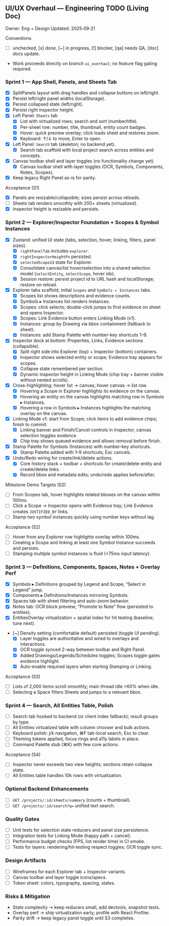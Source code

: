 ## UI/UX Overhaul — Engineering TODO (Living Doc)

Owner: Eng + Design
Updated: 2025‑09‑21

Conventions
- [ ] unchecked, [x] done, [~] in progress, [!] blocker, [qa] needs QA, [doc] docs update.
- Work proceeds directly on branch `ui_overhaul`; no feature flag gating required.

### Sprint 1 — App Shell, Panels, and Sheets Tab
- [x] SplitPanels layout with drag handles and collapse buttons on left/right.
- [x] Persist left/right panel widths (localStorage).
- [x] Persist collapsed state (left/right).
- [x] Persist right inspector height.
- [x] Left Panel: `Sheets` tab
  - [x] List with virtualized rows; search and sort (number/title).
  - [x] Per-sheet row: number, title, thumbnail, entity count badges.
  - [x] Hover: quick preview overlay; click loads sheet and restores zoom.
  - [x] Keyboard: ↑/↓ to move, Enter to open.
- [x] Left Panel: `Search` tab (skeleton; no backend yet).
  - [x] Search tab scaffold with local project search across entities and concepts.
- [x] Canvas toolbar shell and layer toggles (no functionality change yet).
  - [x] Canvas toolbar shell with layer toggles (OCR, Symbols, Components, Notes, Scopes).
- [x] Keep legacy Right Panel as-is for parity.

Acceptance (S1)
- [x] Panels are resizable/collapsible; sizes persist across reloads.
- [ ] Sheets tab renders smoothly with 200+ sheets (virtualized).
 - [x] Inspector height is resizable and persists.

### Sprint 2 — Explorer/Inspector Foundation + Scopes & Symbol Instances
- [x] Zustand: unified UI state (tabs, selection, hover, linking, filters, panel sizes).
  - [x] `rightPanelTab` includes `explorer`.
  - [x] `rightInspectorHeightPx` persisted.
  - [x] `selectedScopeId` state for Explorer.
  - [x] Consolidate canvas/list hover/selection into a shared selection model (`selectEntity`, `selectScope`, hover ids).
  - [x] Session restore: persist project id to URL hash and localStorage; restore on reload.
- [x] Explorer tabs scaffold; initial `Scopes` and `Symbols ▸ Instances` tabs.
  - [x] Scopes list shows descriptions and evidence counts.
  - [x] Symbols ▸ Instances list renders instances.
  - [x] Scopes: click selects; double-click jumps to first evidence on sheet and opens Inspector.
  - [x] Scopes: Link Evidence button enters Linking Mode (v1).
  - [x] Instances: group by Drawing via bbox containment (fallback to sheet).
  - [x] Instances: add Stamp Palette with number-key shortcuts 1–9.
- [x] Inspector dock at bottom: Properties, Links, Evidence sections (collapsible).
  - [x] Split right side into Explorer (top) + Inspector (bottom) containers.
  - [x] Inspector shows selected entity or scope; Evidence tray appears for scopes.
  - [x] Collapse state remembered per section.
  - [x] Dynamic inspector height in Linking Mode (chip tray + banner visible without nested scrolls).
- [x] Cross-highlighting: hover list → canvas; hover canvas → list row.
  - [x] Hovering a Scope in Explorer highlights its evidence on the canvas.
  - [x] Hovering an entity on the canvas highlights matching row in Symbols ▸ Instances.
  - [x] Hovering a row in Symbols ▸ Instances highlights the matching overlay on the canvas.
- [x] Linking Mode v1: start from Scope; click items to add evidence chips; finish to commit.
  - [x] Linking banner and Finish/Cancel controls in Inspector; canvas selection toggles evidence.
  - [x] Chip tray shows queued evidence and allows removal before finish.
- [x] Stamp Palette for Symbols (Instances) with number-key shortcuts.
  - [x] Stamp Palette added with 1–9 shortcuts; Esc cancels.
- [x] Undo/Redo wiring for create/link/delete actions.
  - [x] Core history stack + toolbar + shortcuts for create/delete entity and create/delete links.
  - [x] Record bbox and metadata edits; undo/redo applies before/after.

Milestone Demo Targets (S2)
- [ ] From Scopes tab, hover highlights related bboxes on the canvas within 100ms.
- [ ] Click a Scope → Inspector opens with Evidence tray; Link Evidence creates `JUSTIFIED_BY` links.
- [ ] Stamp two symbol instances quickly using number keys without lag.

Acceptance (S2)
- [ ] Hover from any Explorer row highlights overlay within 100ms.
- [ ] Creating a Scope and linking at least one Symbol Instance succeeds and persists.
- [ ] Stamping multiple symbol instances is fluid (<75ms input latency).

### Sprint 3 — Definitions, Components, Spaces, Notes + Overlay Perf
- [x] Symbols ▸ Definitions grouped by Legend and Scope; “Select in Legend” jump.
- [x] Components ▸ Definitions/Instances mirroring Symbols.
- [x] Spaces tab with sheet filtering and auto-zoom behavior.
- [x] Notes tab: OCR block preview; “Promote to Note” flow (persisted to entities).
- [x] EntitiesOverlay virtualization + spatial index for hit testing (baseline; tune next).
- [~] Density setting (comfortable default) persisted (toggle UI pending).
  - [x] Layer toggles are authoritative and wired to overlays and interactions.
  - [x] OCR toggle synced 2-way between toolbar and Right Panel.
  - [x] Added Drawings/Legends/Schedules toggles; Scopes toggle gates evidence highlight.
  - [x] Auto-enable required layers when starting Stamping or Linking.

Acceptance (S3)
- [ ] Lists of 2,000 items scroll smoothly; main thread idle >60% when idle.
- [ ] Selecting a Space filters Sheets and jumps to a relevant bbox.

### Sprint 4 — Search, All Entities Table, Polish
- [ ] Search tab hooked to backend (or client index fallback); result groups by type.
- [ ] All Entities virtualized table with column chooser and bulk actions.
- [ ] Keyboard polish: j/k navigation, ⌘F tab-local search, Esc to clear.
- [ ] Theming tokens applied, focus rings and a11y labels in place.
- [ ] Command Palette stub (⌘K) with few core actions.

Acceptance (S4)
- [ ] Inspector never exceeds two view heights; sections retain collapse state.
- [ ] All Entities table handles 10k rows with virtualization.

### Optional Backend Enhancements
- [ ] `GET /projects/:id/sheets/summary` (counts + thumbnail).
- [ ] `GET /projects/:id/search?q=` unified text search.

### Quality Gates
- [ ] Unit tests for selection state reducers and panel size persistence.
- [ ] Integration tests for Linking Mode (happy path + cancel).
- [ ] Performance budget checks (FPS, list render time) in CI smoke.
- [ ] Tests for layers: rendering/hit-testing respect toggles; OCR toggle sync.

### Design Artifacts
- [ ] Wireframes for each Explorer tab + Inspector variants.
- [ ] Canvas toolbar and layer toggle icons/specs.
- [ ] Token sheet: colors, typography, spacing, states.

### Risks & Mitigation
- State complexity → keep reducers small, add devtools, snapshot tests.
- Overlay perf → ship virtualization early; profile with React Profiler.
- Parity drift → keep legacy panel toggle until S3 completes.




